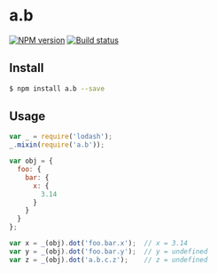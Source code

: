 # a.b

[![NPM version][npm-image]][npm-url]
[![Build status][travis-image]][travis-url]

## Install
```sh
$ npm install a.b --save
```

## Usage

```js
var _ = require('lodash');
_.mixin(require('a.b'));

var obj = {
  foo: {
    bar: {
      x: {
        3.14
      }
    }
  }
};

var x = _(obj).dot('foo.bar.x');  // x = 3.14
var y = _(obj).dot('foo.bar.y');  // y = undefined
var z = _(obj).dot('a.b.c.z');    // z = undefined
```

[npm-image]: https://img.shields.io/npm/v/sails-auth.svg?style=flat
[npm-url]: https://npmjs.org/package/sails-auth
[travis-image]: https://img.shields.io/travis/tjwebb/sails-auth.svg?style=flat
[travis-url]: https://travis-ci.org/tjwebb/sails-auth
